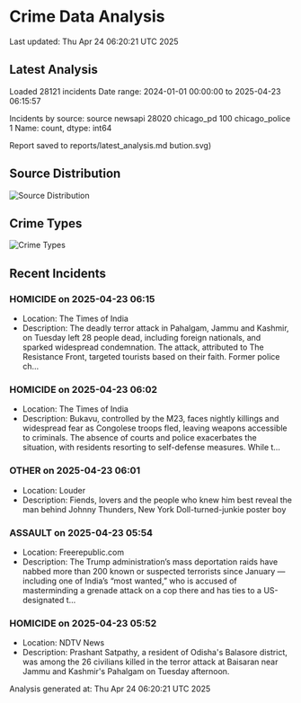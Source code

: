# Crime Data Analysis
Last updated: Thu Apr 24 06:20:21 UTC 2025

## Latest Analysis

Loaded 28121 incidents
Date range: 2024-01-01 00:00:00 to 2025-04-23 06:15:57

Incidents by source:
source
newsapi           28020
chicago_pd          100
chicago_police        1
Name: count, dtype: int64

Report saved to reports/latest_analysis.md
bution.svg)

## Source Distribution
![Source Distribution](images/source_distribution.svg)

## Crime Types
![Crime Types](images/crime_types.svg)

## Recent Incidents

### HOMICIDE on 2025-04-23 06:15
- Location: The Times of India
- Description: The deadly terror attack in Pahalgam, Jammu and Kashmir, on Tuesday left 28 people dead, including foreign nationals, and sparked widespread condemnation. The attack, attributed to The Resistance Front, targeted tourists based on their faith. Former police ch…


### HOMICIDE on 2025-04-23 06:02
- Location: The Times of India
- Description: Bukavu, controlled by the M23, faces nightly killings and widespread fear as Congolese troops fled, leaving weapons accessible to criminals. The absence of courts and police exacerbates the situation, with residents resorting to self-defense measures. While t…


### OTHER on 2025-04-23 06:01
- Location: Louder
- Description: Fiends, lovers and the people who knew him best reveal the man behind Johnny Thunders, New York Doll-turned-junkie poster boy


### ASSAULT on 2025-04-23 05:54
- Location: Freerepublic.com
- Description: The Trump administration’s mass deportation raids have nabbed more than 200 known or suspected terrorists since January — including one of India’s “most wanted,” who is accused of masterminding a grenade attack on a cop there and has ties to a US-designated t…


### HOMICIDE on 2025-04-23 05:52
- Location: NDTV News
- Description: Prashant Satpathy, a resident of Odisha&#039;s Balasore district, was among the 26 civilians killed in the terror attack at Baisaran near Jammu and Kashmir&#039;s Pahalgam on Tuesday afternoon.

Analysis generated at: Thu Apr 24 06:20:21 UTC 2025
